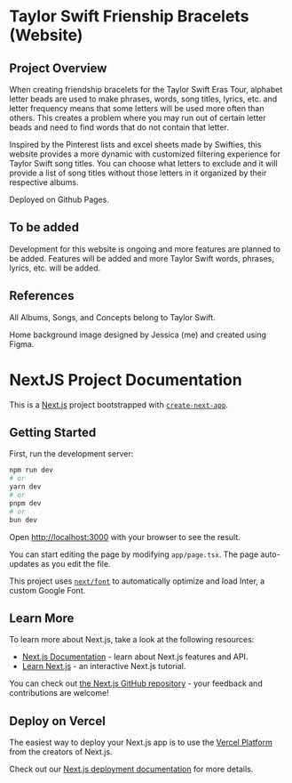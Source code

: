 # Taylor Swift Frienship Bracelets (Website)

## Project Overview

When creating friendship bracelets for the Taylor Swift Eras Tour, alphabet letter beads are used to make phrases, words, song titles, lyrics, etc. and letter frequency means that some letters will be used more often than others. This creates a problem where you may run out of certain letter beads and need to find words that do not contain that letter. 

Inspired by the Pinterest lists and excel sheets made by Swifties, this website provides a more dynamic with customized filtering experience for Taylor Swift song titles. You can choose what letters to exclude and it will provide a list of song titles without those letters in it organized by their respective albums.

Deployed on Github Pages.

## To be added

Development for this website is ongoing and more features are planned to be added. Features will be added and more Taylor Swift words, phrases, lyrics, etc. will be added.

## References

All Albums, Songs, and Concepts belong to Taylor Swift.

Home background image designed by Jessica (me) and created using Figma.

# NextJS Project Documentation

This is a [Next.js](https://nextjs.org/) project bootstrapped with [`create-next-app`](https://github.com/vercel/next.js/tree/canary/packages/create-next-app).

## Getting Started

First, run the development server:

```bash
npm run dev
# or
yarn dev
# or
pnpm dev
# or
bun dev
```

Open [http://localhost:3000](http://localhost:3000) with your browser to see the result.

You can start editing the page by modifying `app/page.tsx`. The page auto-updates as you edit the file.

This project uses [`next/font`](https://nextjs.org/docs/basic-features/font-optimization) to automatically optimize and load Inter, a custom Google Font.

## Learn More

To learn more about Next.js, take a look at the following resources:

- [Next.js Documentation](https://nextjs.org/docs) - learn about Next.js features and API.
- [Learn Next.js](https://nextjs.org/learn) - an interactive Next.js tutorial.

You can check out [the Next.js GitHub repository](https://github.com/vercel/next.js/) - your feedback and contributions are welcome!

## Deploy on Vercel

The easiest way to deploy your Next.js app is to use the [Vercel Platform](https://vercel.com/new?utm_medium=default-template&filter=next.js&utm_source=create-next-app&utm_campaign=create-next-app-readme) from the creators of Next.js.

Check out our [Next.js deployment documentation](https://nextjs.org/docs/deployment) for more details.
